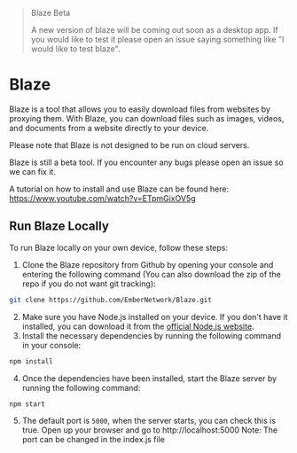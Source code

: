 > Blaze Beta
> 
> A new version of blaze will be coming out soon as a desktop app. If you would like to test it please open an issue saying something like "I would like to test blaze".

# Blaze

Blaze is a tool that allows you to easily download files from websites by proxying them. With Blaze, you can download files such as images, videos, and documents from a website directly to your device.

Please note that Blaze is not designed to be run on cloud servers.

Blaze is still a beta tool. If you encounter any bugs please open an issue so we can fix it.

A tutorial on how to install and use Blaze can be found here: https://www.youtube.com/watch?v=ETpmGixOV5g

## Run Blaze Locally

To run Blaze locally on your own device, follow these steps:

1. Clone the Blaze repository from Github by opening your console and entering the following command (You can also download the zip of the repo if you do not want git tracking):
```bash
git clone https://github.com/EmberNetwork/Blaze.git
```
2. Make sure you have Node.js installed on your device. If you don't have it installed, you can download it from the [official Node.js website](https://nodejs.org).
3. Install the necessary dependencies by running the following command in your console:
```bash
npm install
```
4. Once the dependencies have been installed, start the Blaze server by running the following command:
```bash
npm start
```
5. The default port is `5000`, when the server starts, you can check this is true. Open up your browser and go to http://localhost:5000 
Note: The port can be changed in the index.js file
